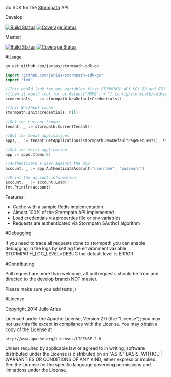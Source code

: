 Go SDK for the [Stormpath](http://stormpath.com/) API

Develop:

[![Build Status](https://travis-ci.org/jarias/stormpath-sdk-go.svg?branch=develop)](https://travis-ci.org/jarias/stormpath-sdk-go) [![Coverage Status](https://coveralls.io/repos/jarias/stormpath-sdk-go/badge.png?branch=develop)](https://coveralls.io/r/jarias/stormpath-sdk-go?branch=develop)

Master:

[![Build Status](https://travis-ci.org/jarias/stormpath-sdk-go.svg?branch=master)](https://travis-ci.org/jarias/stormpath-sdk-go) [![Coverage Status](https://coveralls.io/repos/jarias/stormpath-sdk-go/badge.png?branch=master)](https://coveralls.io/r/jarias/stormpath-sdk-go?branch=master)

#Usage

```go get github.com/jarias/stormpath-sdk-go```

```go
import "github.com/jarias/stormpath-sdk-go"
import "fmt"

//This would look for env variables first STORMPATH_API_KEY_ID and STORMPATH_API_KEY_SECRET if empty
//then it would look for os.Getenv("HOME") + "/.config/stormpath/apiKey.properties" for the credentials
credentials, _ := stormpath.NewDefaultCredentials()

//Init Whithout cache
stormpath.Init(credentials, nil)

//Get the current tenant
tenant, _ := stormpath.CurrentTenant()

//Get the tenat applications
apps, _ := tenant.GetApplications(stormpath.NewDefaultPageRequest(), stormpath.NewEmptyFilter())

//Get the first application
app := apps.Items[0]

//Authenticate a user against the app
account, _ := app.AuthenticateAccount("username", "password")

//Print the account information
account, _ := account.Load()
fmt.Println(account)
```

Features:

* Cache with a sample Redis implementation
* Almost 100% of the Stormpath API implemented
* Load credentials via properties file or env variables
* Requests are authenticated via Stormpath SAuthc1 algorithm

#Debugging

If you need to trace all requests done to stormpath you can enable debugging in the logs
by setting the environment variable STORMPATH_LOG_LEVEL=DEBUG the default level is ERROR.

#Contributing

Pull request are more than welcome, all pull requests should be from and directed to the develop branch NOT master.

Please make sure you add tests ;)

#License

Copyright 2014 Julio Arias

Licensed under the Apache License, Version 2.0 (the "License");
you may not use this file except in compliance with the License.
You may obtain a copy of the License at

    http://www.apache.org/licenses/LICENSE-2.0

Unless required by applicable law or agreed to in writing, software
distributed under the License is distributed on an "AS IS" BASIS,
WITHOUT WARRANTIES OR CONDITIONS OF ANY KIND, either express or implied.
See the License for the specific language governing permissions and
limitations under the License.
